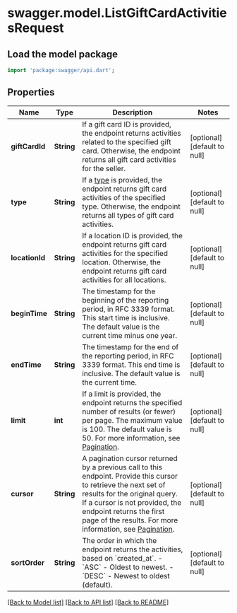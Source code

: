 # swagger.model.ListGiftCardActivitiesRequest

## Load the model package
```dart
import 'package:swagger/api.dart';
```

## Properties
Name | Type | Description | Notes
------------ | ------------- | ------------- | -------------
**giftCardId** | **String** | If a gift card ID is provided, the endpoint returns activities related  to the specified gift card. Otherwise, the endpoint returns all gift card activities for  the seller. | [optional] [default to null]
**type** | **String** | If a [type](https://developer.squareup.com/reference/square_2023-12-13/objects/GiftCardActivityType) is provided, the endpoint returns gift card activities of the specified type.  Otherwise, the endpoint returns all types of gift card activities. | [optional] [default to null]
**locationId** | **String** | If a location ID is provided, the endpoint returns gift card activities for the specified location.  Otherwise, the endpoint returns gift card activities for all locations. | [optional] [default to null]
**beginTime** | **String** | The timestamp for the beginning of the reporting period, in RFC 3339 format. This start time is inclusive. The default value is the current time minus one year. | [optional] [default to null]
**endTime** | **String** | The timestamp for the end of the reporting period, in RFC 3339 format. This end time is inclusive. The default value is the current time. | [optional] [default to null]
**limit** | **int** | If a limit is provided, the endpoint returns the specified number  of results (or fewer) per page. The maximum value is 100. The default value is 50. For more information, see [Pagination](https://developer.squareup.com/docs/working-with-apis/pagination). | [optional] [default to null]
**cursor** | **String** | A pagination cursor returned by a previous call to this endpoint. Provide this cursor to retrieve the next set of results for the original query. If a cursor is not provided, the endpoint returns the first page of the results. For more information, see [Pagination](https://developer.squareup.com/docs/working-with-apis/pagination). | [optional] [default to null]
**sortOrder** | **String** | The order in which the endpoint returns the activities, based on &#x60;created_at&#x60;. - &#x60;ASC&#x60; - Oldest to newest. - &#x60;DESC&#x60; - Newest to oldest (default). | [optional] [default to null]

[[Back to Model list]](../README.md#documentation-for-models) [[Back to API list]](../README.md#documentation-for-api-endpoints) [[Back to README]](../README.md)

